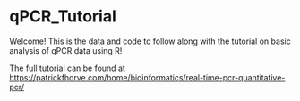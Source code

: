 # qPCR_Tutorial

Welcome! This is the data and code to follow along with the tutorial on basic analysis of qPCR data using R! 

The full tutorial can be found at https://patrickfhorve.com/home/bioinformatics/real-time-pcr-quantitative-pcr/

